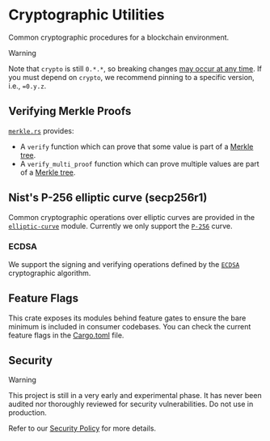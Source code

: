 # Cryptographic Utilities

Common cryptographic procedures for a blockchain environment.

> [!WARNING]
> Note that `crypto` is still `0.*.*`, so breaking changes
> [may occur at any time](https://semver.org/#spec-item-4). If you must depend
> on `crypto`, we recommend pinning to a specific version, i.e., `=0.y.z`.

## Verifying Merkle Proofs

[`merkle.rs`](./src/merkle.rs) provides:

- A `verify` function which can prove that some value is part of a
  [Merkle tree].
- A `verify_multi_proof` function which can prove multiple values are part of a
  [Merkle tree].

[Merkle tree]: https://en.wikipedia.org/wiki/Merkle_tree

## Nist's P-256 elliptic curve (secp256r1)

Common cryptographic operations over elliptic curves are provided in the
[`elliptic-curve`] module. Currently we only support the [`P-256`] curve.

[`elliptic-curve`]: ./src/elliptic-curve/mod.rs
[`P-256`]: ./src/elliptic-curve/p256.rs

### ECDSA

We support the signing and verifying operations defined by the [`ECDSA`]
cryptographic algorithm.

[`ECDSA`]: ./src/ecdsa.rs

## Feature Flags

This crate exposes its modules behind feature gates to ensure the bare minimum
is included in consumer codebases. You can check the current feature flags in
the [Cargo.toml](./Cargo.toml) file.

## Security

> [!WARNING]
> This project is still in a very early and experimental phase. It has never
> been audited nor thoroughly reviewed for security vulnerabilities. Do not use
> in production.

Refer to our [Security Policy](../../SECURITY.md) for more details.
